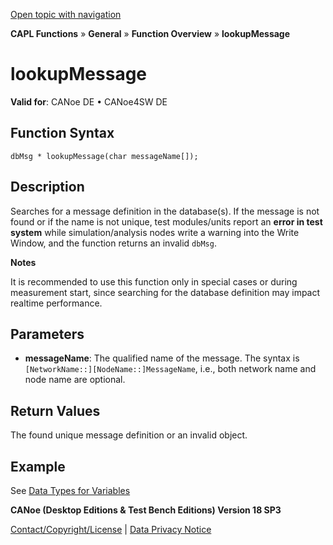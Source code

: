 [Open topic with navigation](../../../../../CANoeDEFamily.htm#Topics/CAPLFunctions/Other/Functions/CAPLfunctionlookupMessage.md)

**CAPL Functions** » **General** » **Function Overview** » **lookupMessage**

# lookupMessage

**Valid for**: CANoe DE • CANoe4SW DE

## Function Syntax

```plaintext
dbMsg * lookupMessage(char messageName[]);
```

## Description

Searches for a message definition in the database(s). If the message is not found or if the name is not unique, test modules/units report an **error in test system** while simulation/analysis nodes write a warning into the Write Window, and the function returns an invalid `dbMsg`.

**Notes**

It is recommended to use this function only in special cases or during measurement start, since searching for the database definition may impact realtime performance.

## Parameters

- **messageName**: The qualified name of the message. The syntax is `[NetworkName::][NodeName::]MessageName`, i.e., both network name and node name are optional.

## Return Values

The found unique message definition or an invalid object.

## Example

See [Data Types for Variables](../../../Shared/CAPL/General/DataTypesForVariables.md#Database)

**CANoe (Desktop Editions & Test Bench Editions) Version 18 SP3**

[Contact/Copyright/License](../../../Shared/ContactCopyrightLicense.md) | [Data Privacy Notice](https://www.vector.com/int/en/company/get-info/privacy-policy/)
